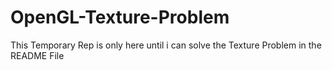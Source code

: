 # OpenGL-Texture-Problem
This Temporary Rep is only here until i can solve the Texture Problem in the README File

